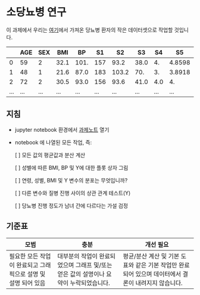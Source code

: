 # 소당뇨병 연구

이 과제에서 우리는 [여기](https://www4.stat.ncsu.edu/~boos/var.select/diabetes.html)에서 가져온 당뇨병 환자의 작은 데이터셋으로 작업할 것입니다.

|   | AGE | SEX | BMI | BP | S1 | S2 | S3 | S4 | S5 | S6 | Y  |
|---|-----|-----|-----|----|----|----|----|----|----|----|----|
| 0 | 59 | 2 | 32.1 | 101. | 157 | 93.2 | 38.0 | 4. | 4.8598 | 87 | 151 |
| 1 | 48 | 1 | 21.6 | 87.0 | 183 | 103.2 | 70. | 3. | 3.8918 | 69 | 75 |
| 2 | 72 | 2 | 30.5 | 93.0 | 156 | 93.6 | 41.0 | 4.0 | 4. | 85 | 141 |
| ... | ... | ... | ... | ...| ...| ...| ...| ...| ...| ...| ... |

## 지침

* jupyter notebook 환경에서 [과제노트](assignment.ipynb) 열기
* notebook 에 나열된 모든 작업, 즉:

   [ ] 모든 값의 평균값과 분산 계산

   [ ] 성별에 따른 BMI, BP 및 Y에 대한 플롯 상자 그림

   [ ] 연령, 성별, BMI 및 Y 변수의 분포는 무엇입니까?

   [ ] 다른 변수와 질병 진행 사이의 상관 관계 테스트(Y)

   [ ] 당뇨병 진행 정도가 남녀 간에 다르다는 가설 검정
## 기준표

모범 | 충분 | 개선 필요
--- | --- | -- |
필요한 모든 작업이 완료되고 그래픽으로 설명 및 설명 되어 있음 | 대부분의 작업이 완료되었으며 그래프 및/또는 얻은 값의 설명이나 요약이 누락되었습니다. | 평균/분산 계산 및 기본 도표와 같은 기본 작업만 완료되어 있으며 데이터에서 결론이 내려지지 않습니다.